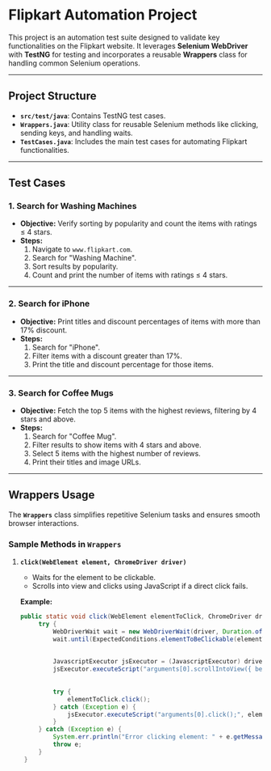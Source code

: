 # Flipkart Automation Project

This project is an automation test suite designed to validate key functionalities on the Flipkart website. It leverages **Selenium WebDriver** with **TestNG** for testing and incorporates a reusable **Wrappers** class for handling common Selenium operations.

---

## Project Structure

- **`src/test/java`**: Contains TestNG test cases.
- **`Wrappers.java`**: Utility class for reusable Selenium methods like clicking, sending keys, and handling waits.
- **`TestCases.java`**: Includes the main test cases for automating Flipkart functionalities.

---

## Test Cases

### **1. Search for Washing Machines**
- **Objective:** Verify sorting by popularity and count the items with ratings ≤ 4 stars.
- **Steps:**
  1. Navigate to `www.flipkart.com`.
  2. Search for "Washing Machine".
  3. Sort results by popularity.
  4. Count and print the number of items with ratings ≤ 4 stars.

---

### **2. Search for iPhone**
- **Objective:** Print titles and discount percentages of items with more than 17% discount.
- **Steps:**
  1. Search for "iPhone".
  2. Filter items with a discount greater than 17%.
  3. Print the title and discount percentage for those items.

---

### **3. Search for Coffee Mugs**
- **Objective:** Fetch the top 5 items with the highest reviews, filtering by 4 stars and above.
- **Steps:**
  1. Search for "Coffee Mug".
  2. Filter results to show items with 4 stars and above.
  3. Select 5 items with the highest number of reviews.
  4. Print their titles and image URLs.

---

## Wrappers Usage

The **`Wrappers`** class simplifies repetitive Selenium tasks and ensures smooth browser interactions.

### **Sample Methods in `Wrappers`**

1. **`click(WebElement element, ChromeDriver driver)`**
   - Waits for the element to be clickable.
   - Scrolls into view and clicks using JavaScript if a direct click fails.

   **Example:**
   ```java
   public static void click(WebElement elementToClick, ChromeDriver driver) {
        try {
            WebDriverWait wait = new WebDriverWait(driver, Duration.ofSeconds(10));
            wait.until(ExpectedConditions.elementToBeClickable(elementToClick));
    
       
            JavascriptExecutor jsExecutor = (JavascriptExecutor) driver;
            jsExecutor.executeScript("arguments[0].scrollIntoView({ behavior: 'smooth', block: 'center' });", elementToClick);
    
          
            try {
                elementToClick.click();
            } catch (Exception e) {
                jsExecutor.executeScript("arguments[0].click();", elementToClick);
            }
        } catch (Exception e) {
            System.err.println("Error clicking element: " + e.getMessage());
            throw e;
        }
    }

